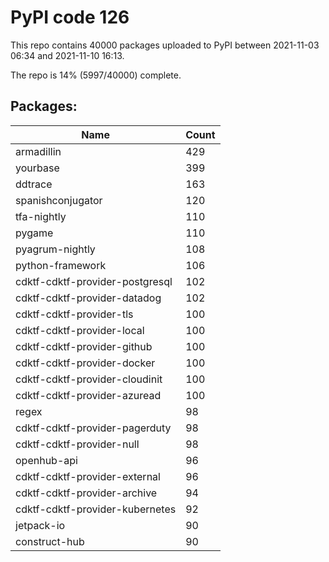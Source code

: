 # PyPI code 126

This repo contains 40000 packages uploaded to PyPI between 
2021-11-03 06:34 and 2021-11-10 16:13.

The repo is 14% (5997/40000) complete.

## Packages:

| Name  | Count |
| ----- | ----- |
| armadillin | 429 |
| yourbase | 399 |
| ddtrace | 163 |
| spanishconjugator | 120 |
| tfa-nightly | 110 |
| pygame | 110 |
| pyagrum-nightly | 108 |
| python-framework | 106 |
| cdktf-cdktf-provider-postgresql | 102 |
| cdktf-cdktf-provider-datadog | 102 |
| cdktf-cdktf-provider-tls | 100 |
| cdktf-cdktf-provider-local | 100 |
| cdktf-cdktf-provider-github | 100 |
| cdktf-cdktf-provider-docker | 100 |
| cdktf-cdktf-provider-cloudinit | 100 |
| cdktf-cdktf-provider-azuread | 100 |
| regex | 98 |
| cdktf-cdktf-provider-pagerduty | 98 |
| cdktf-cdktf-provider-null | 98 |
| openhub-api | 96 |
| cdktf-cdktf-provider-external | 96 |
| cdktf-cdktf-provider-archive | 94 |
| cdktf-cdktf-provider-kubernetes | 92 |
| jetpack-io | 90 |
| construct-hub | 90 |


